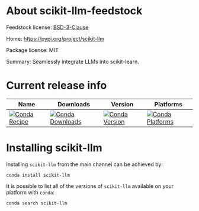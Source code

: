 About scikit-llm-feedstock
=======================

Feedstock license: [BSD-3-Clause](LICENSE)

Home: https://pypi.org/project/scikit-llm

Package license: MIT

Summary: Seamlessly integrate LLMs into scikit-learn.


Current release info
====================

| Name | Downloads | Version | Platforms |
| --- | --- | --- | --- |
| [![Conda Recipe](https://img.shields.io/badge/recipe-scikit-llm-green.svg)](https://anaconda.org/anaconda/scikit-llm) | [![Conda Downloads](https://img.shields.io/conda/dn/anaconda/scikit-llm.svg)](https://anaconda.org/anaconda/scikit-llm) | [![Conda Version](https://img.shields.io/conda/vn/anaconda/scikit-llm.svg)](https://anaconda.org/anaconda/scikit-llm) | [![Conda Platforms](https://img.shields.io/conda/pn/anaconda/scikit-llm.svg)](https://anaconda.org/anaconda/scikit-llm) |

Installing scikit-llm
==================

Installing `scikit-llm` from the main channel can be achieved by:

```
conda install scikit-llm
```

It is possible to list all of the versions of `scikit-llm` available on your platform with `conda`:

```
conda search scikit-llm
```